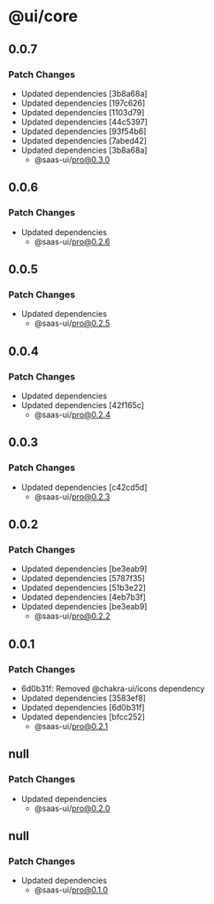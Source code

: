 # @ui/core

## 0.0.7

### Patch Changes

- Updated dependencies [3b8a68a]
- Updated dependencies [197c626]
- Updated dependencies [1103d79]
- Updated dependencies [44c5397]
- Updated dependencies [93f54b6]
- Updated dependencies [7abed42]
- Updated dependencies [3b8a68a]
  - @saas-ui/pro@0.3.0

## 0.0.6

### Patch Changes

- Updated dependencies
  - @saas-ui/pro@0.2.6

## 0.0.5

### Patch Changes

- Updated dependencies
  - @saas-ui/pro@0.2.5

## 0.0.4

### Patch Changes

- Updated dependencies
- Updated dependencies [42f165c]
  - @saas-ui/pro@0.2.4

## 0.0.3

### Patch Changes

- Updated dependencies [c42cd5d]
  - @saas-ui/pro@0.2.3

## 0.0.2

### Patch Changes

- Updated dependencies [be3eab9]
- Updated dependencies [5787f35]
- Updated dependencies [51b3e22]
- Updated dependencies [4eb7b3f]
- Updated dependencies [be3eab9]
  - @saas-ui/pro@0.2.2

## 0.0.1

### Patch Changes

- 6d0b31f: Removed @chakra-ui/icons dependency
- Updated dependencies [3583ef8]
- Updated dependencies [6d0b31f]
- Updated dependencies [bfcc252]
  - @saas-ui/pro@0.2.1

## null

### Patch Changes

- Updated dependencies
  - @saas-ui/pro@0.2.0

## null

### Patch Changes

- Updated dependencies
  - @saas-ui/pro@0.1.0
